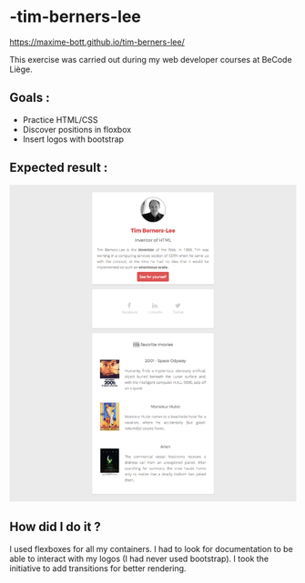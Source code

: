 # -tim-berners-lee

https://maxime-bott.github.io/tim-berners-lee/

This exercise was carried out during my web developer courses at BeCode Liège.

## Goals :

- Practice HTML/CSS
- Discover positions in floxbox
- Insert logos with bootstrap

## Expected result :

![](img/goal-css.png)

## How did I do it ?

I used flexboxes for all my containers.
I had to look for documentation to be able to interact with my logos (I had never used bootstrap).
I took the initiative to add transitions for better rendering.


